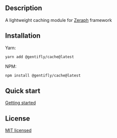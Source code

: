 ## Description

A lightweight caching module for [Zeraph](https://github.com/gentifly/zeraph) framework

## Installation

Yarn:

```sh
yarn add @gentifly/cache@latest
```

NPM:

```sh
npm install @gentifly/cache@latest
```

## Quick start

[Getting started](docs/getting-started.md)

## License

[MIT licensed](LICENSE)
